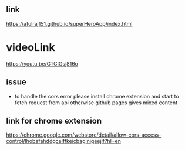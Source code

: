 ## link 
https://atulraj151.github.io/superHeroApp/index.html


# videoLink

https://youtu.be/GTCIGsj816o
## issue
- to handle the cors error please install chrome extension and start to fetch request from api otherwise github pages gives mixed content
## link for chrome extension

https://chrome.google.com/webstore/detail/allow-cors-access-control/lhobafahddgcelffkeicbaginigeejlf?hl=en



